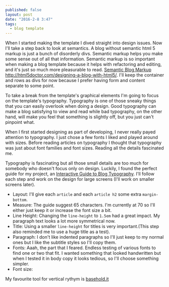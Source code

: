 ```yaml
---
published: false
layout: post
date: "2016-2-8 3:47"
tags: 
  - blog template
---
```



When I started making the template I dived straight into design issues. Now I'll take a step back to look at semantics. A blog without semantic html 5 markup is just a bunch of disorderly divs. Semantic markup helps you make some sense out of all that information. Semantic markup is so important when making a blog template because it helps with refactoring and editing, and it's just so much more pleasurable to read.  [Semantic Blog Markup](https://juriansluiman.nl/article/135/semantic-blog-markup)
http://html5doctor.com/designing-a-blog-with-html5/. I'll keep the container and rows as divs for now because I prefer having form and content separate to some point. 

To take a break from the template's graphical elements I'm going to focus on the template's typography. Typography is one of those sneaky things that you can easily overlook when doing a design. Good typography can make a blog satisfying to view and read while bad typography, on the other hand, will make you feel that something is slightly off, but you just can't pinpoint what.   

When I first started designing as part of developing, I never really payed attention to typography. I just chose a few fonts I liked and played around with sizes. Before reading articles on typography I thought that typography was just about font families and font sizes. Reading all the details fascinated me. 

Typography is fascinating but all those small details are too much for somebody who doesn't focus only on design. Luckily, I found the perfect guide for my project, an [Interactive Guide to Blog Typography](http://www.kaikkonendesign.fi/typography/#section/1). I'll follow each step and work on the design for large screens (I'll work on smaller screens later). 
- Layout: I'll give each `article` and each `article h2` some extra `margin-bottom`.  
- Measure: The guide suggest 65 characters. I'm currently at 70 so I'll either just keep it or increase the font size a bit. 
- Line Height: Changing the `line-height` to `1.5em` had a great impact. My paragraph text looks a lot more symmetrical now. 
- Title: Using a smaller `line-height` for titles is very important.(This step also reminded me to use a huge title as a test). 
- Paragraph: I don't like indented paragraphs so I'll just keep to my normal ones but I like the subtitle styles so I'll copy them. 
- Fonts: Aaah, the part that I feared. Endless testing of various fonts to find one or two that fit. I wanted something that looked handwritten but when I tested it in body copy it looks tedious, so I'll choose something simpler. 
- Font size: 

My favourite tool for vertical rythym is [basehold.it](http://basehold.it/)
